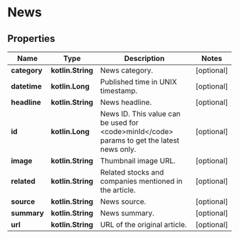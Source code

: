
# News

## Properties
Name | Type | Description | Notes
------------ | ------------- | ------------- | -------------
**category** | **kotlin.String** | News category. |  [optional]
**datetime** | **kotlin.Long** | Published time in UNIX timestamp. |  [optional]
**headline** | **kotlin.String** | News headline. |  [optional]
**id** | **kotlin.Long** | News ID. This value can be used for &lt;code&gt;minId&lt;/code&gt; params to get the latest news only. |  [optional]
**image** | **kotlin.String** | Thumbnail image URL. |  [optional]
**related** | **kotlin.String** | Related stocks and companies mentioned in the article. |  [optional]
**source** | **kotlin.String** | News source. |  [optional]
**summary** | **kotlin.String** | News summary. |  [optional]
**url** | **kotlin.String** | URL of the original article. |  [optional]



